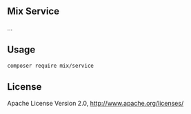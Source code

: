 ## Mix Service

...

## Usage

```
composer require mix/service
```

## License

Apache License Version 2.0, http://www.apache.org/licenses/
